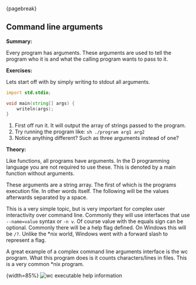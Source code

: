 {pagebreak}

## Command line arguments
**Summary:**

Every program has arguments. These arguments are used to tell the program who it is and what the calling program wants to pass to it. 

**Exercises:**

Lets start off with by simply writing to stdout all arguments.

```D
import std.stdio;

void main(string[] args) {
	writeln(args);
}
```

1. First off run it. It will output the array of strings passed to the program.
2. Try running the program like: ``sh ./program arg1 arg2``
3. Notice anything different? Such as three arguments instead of one?

**Theory:**

Like functions, all programs have arguments. In the D programming language you are not required to use these. This is denoted by a main function without arguments.

These arguments are a string array. The first of which is the programs execution file. In other words itself. The following will be the values afterwards separated by a space.

This is a very simple topic, but is very important for complex user interactivity over command line. Commonly they will use interfaces that use ``--name=value`` syntax or ``-n v``. Of course value with the equals sign can be optional. Commonly there will be a help flag defined. On Windows this will be ``/?``. Unlike the *nix world, Windows went with a forward slash to represent a flag.

A great example of a complex command line arguments interface is the wc program. What this program does is it counts characters/lines in files. This is a very common *nix program.

{width=85%}
![wc executable help information](images/wc_help.png)






